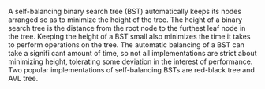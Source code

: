 A self-balancing binary search tree (BST) automatically keeps its nodes arranged so as to minimize the height of the tree. The height of a binary search tree is the distance from the root node to the furthest leaf node in the tree. Keeping the height of a BST small also minimizes the time it takes to perform operations on the tree. The automatic balancing of a BST can take a signifi cant amount of time, so not all implementations are strict about minimizing height, tolerating some deviation in the interest of performance. Two popular implementations of self-balancing BSTs are red-black tree and AVL tree.
